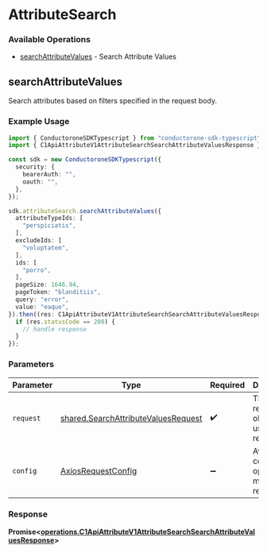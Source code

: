 # AttributeSearch

### Available Operations

* [searchAttributeValues](#searchattributevalues) - Search Attribute Values

## searchAttributeValues

Search attributes based on filters specified in the request body.

### Example Usage

```typescript
import { ConductoroneSDKTypescript } from "conductorone-sdk-typescript";
import { C1ApiAttributeV1AttributeSearchSearchAttributeValuesResponse } from "conductorone-sdk-typescript/dist/sdk/models/operations";

const sdk = new ConductoroneSDKTypescript({
  security: {
    bearerAuth: "",
    oauth: "",
  },
});

sdk.attributeSearch.searchAttributeValues({
  attributeTypeIds: [
    "perspiciatis",
  ],
  excludeIds: [
    "voluptatem",
  ],
  ids: [
    "porro",
  ],
  pageSize: 1646.94,
  pageToken: "blanditiis",
  query: "error",
  value: "eaque",
}).then((res: C1ApiAttributeV1AttributeSearchSearchAttributeValuesResponse) => {
  if (res.statusCode == 200) {
    // handle response
  }
});
```

### Parameters

| Parameter                                                                                  | Type                                                                                       | Required                                                                                   | Description                                                                                |
| ------------------------------------------------------------------------------------------ | ------------------------------------------------------------------------------------------ | ------------------------------------------------------------------------------------------ | ------------------------------------------------------------------------------------------ |
| `request`                                                                                  | [shared.SearchAttributeValuesRequest](../../models/shared/searchattributevaluesrequest.md) | :heavy_check_mark:                                                                         | The request object to use for the request.                                                 |
| `config`                                                                                   | [AxiosRequestConfig](https://axios-http.com/docs/req_config)                               | :heavy_minus_sign:                                                                         | Available config options for making requests.                                              |


### Response

**Promise<[operations.C1ApiAttributeV1AttributeSearchSearchAttributeValuesResponse](../../models/operations/c1apiattributev1attributesearchsearchattributevaluesresponse.md)>**

